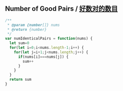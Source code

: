 ## Number of Good Pairs / [好数对的数目](https://leetcode-cn.com/problems/number-of-good-pairs/)


```js
/**
 * @param {number[]} nums
 * @return {number}
 */
var numIdenticalPairs = function(nums) {
  let sum=0
  for(let i=0;i<nums.length-1;i++) {
    for(let j=i+1;j<nums.length;j++) {
      if(nums[i]===nums[j]) {
        sum++
      }
    }
  }
  return sum
}
```